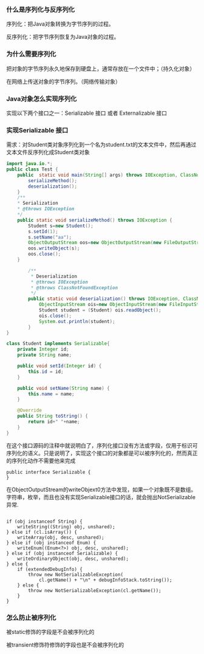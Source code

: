 ### 什么是序列化与反序列化
序列化：把Java对象转换为字节序列的过程。

反序列化：把字节序列恢复为Java对象的过程。

### 为什么需要序列化

把对象的字节序列永久地保存到硬盘上，通常存放在一个文件中；（持久化对象）

在网络上传送对象的字节序列。（网络传输对象）

### Java对象怎么实现序列化

实现以下两个接口之一：Serializable 接口 或者 Externalizable 接口

### 实现Serializable 接口

需求：对Student类对象序列化到一个名为student.txt的文本文件中，然后再通过文本文件反序列化成Student类对象

```java
import java.io.*;
public class Test {
    public  static void main(String[] args) throws IOException, ClassNotFoundException {
        serializeMethod();
        deserialization();
    }
    /**
    * Serialization
    * @throws IOException
    */
    public static void serializeMethod() throws IOException {
        Student s=new Student();
        s.setId(1);
        s.setName("aa");
        ObjectOutputStream oos=new ObjectOutputStream(new FileOutputStream(new File("student.txt")));
        oos.writeObject(s);
        oos.close();
    }

        /**
         * Deserialization
         * @throws IOException
         * @throws ClassNotFoundException
         */
        public static void deserialization() throws IOException, ClassNotFoundException {
            ObjectInputStream ois=new ObjectInputStream(new FileInputStream(new File("student.txt")));
            Student student = (Student) ois.readObject();
            ois.close();
            System.out.println(student);
        }
}

class Student implements Serializable{
    private Integer id;
    private String name;

    public void setId(Integer id) {
        this.id = id;
    }

    public void setName(String name) {
        this.name = name;
    }

    @Override
    public String toString() {
        return id+" "+name;
    }
}
```

在这个接口源码的注释中就说明白了，序列化接口没有方法或字段，仅用于标识可序列化的语义。只是说明了，实现这个接口的对象都是可以被序列化的，然而真正的序列化动作不需要他来完成
```text
public interface Serializable {
}
```
在ObjectOutputStream的writeObjext0方法中发现，如果一个对象既不是数组。字符串，枚举，而且也没有实现Serializable接口的话，就会抛出NotSerializable异常.
```text

if (obj instanceof String) {
    writeString((String) obj, unshared);
} else if (cl.isArray()) {
    writeArray(obj, desc, unshared);
} else if (obj instanceof Enum) {
    writeEnum((Enum<?>) obj, desc, unshared);
} else if (obj instanceof Serializable) {
    writeOrdinaryObject(obj, desc, unshared);
} else {
    if (extendedDebugInfo) {
        throw new NotSerializableException(
            cl.getName() + "\n" + debugInfoStack.toString());
    } else {
        throw new NotSerializableException(cl.getName());
    }
}
```
### 怎么防止被序列化

被static修饰的字段是不会被序列化的

被transient修饰符修饰的字段也是不会被序列化的
